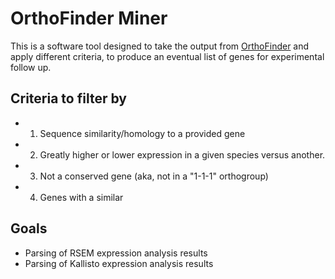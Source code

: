 # OrthoFinder Miner

This is a software tool designed to take the output from [OrthoFinder](https://github.com/davidemms/OrthoFinder) and apply different criteria, to produce an eventual list of genes for experimental follow up.

## Criteria to filter by

* 1. Sequence similarity/homology to a provided gene
* 2. Greatly higher or lower expression in a given species versus another.
* 3. Not a conserved gene (aka, not in a "1-1-1" orthogroup)
* 4. Genes with a similar 

## Goals

* Parsing of RSEM expression analysis results
* Parsing of Kallisto expression analysis results
